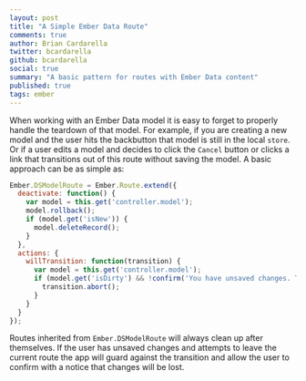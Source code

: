 ```yaml
---
layout: post
title: "A Simple Ember Data Route"
comments: true
author: Brian Cardarella
twitter: bcardarella
github: bcardarella
social: true
summary: "A basic pattern for routes with Ember Data content"
published: true
tags: ember
---
```


When working with an Ember Data model it is easy to forget to properly
handle the teardown of that model. For example, if you are creating a
new model and the user hits the backbutton that model is still in the
local `store`. Or if a user edits a model and decides to click the
`Cancel` button or clicks a link that transitions out of this route
without saving the model. A basic approach can be as simple as:

```javascript
Ember.DSModelRoute = Ember.Route.extend({
  deactivate: function() {
    var model = this.get('controller.model');
    model.rollback();
    if (model.get('isNew')) {
      model.deleteRecord();
    }
  },
  actions: {
    willTransition: function(transition) {
      var model = this.get('controller.model');
      if (model.get('isDirty') && !confirm('You have unsaved changes. They will be lost if you continue!')) {
        transition.abort();
      }
    }
  }
});
```

Routes inherited from `Ember.DSModelRoute` will always clean up after themselves. If the user has unsaved changes and attempts to leave the current route 
the app will guard against the transition and allow the user to confirm with a notice that changes will be lost.
